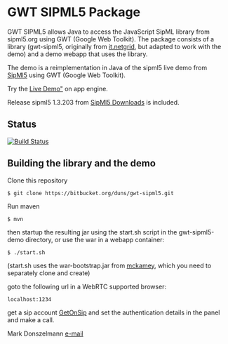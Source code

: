 # GWT SIPML5 Package

GWT SIPML5 allows Java to access the JavaScript SipML library from sipml5.org using GWT (Google Web Toolkit).
The package consists of a library (gwt-sipml5, originally from [it.netgrid](https://bitbucket.org/netgrid/gwt-sipml5), 
but adapted to work with the demo) and a demo webapp that uses the library. 

The demo is a reimplementation in Java of the sipml5 live demo from [SipMl5](http://sipml5.org) using GWT (Google Web Toolkit).

Try the <a href="http://gwt-sipml5.appspot.com/">Live Demo"</a> on app engine.

Release sipml5 1.3.203 from [SipMl5 Downloads](https://code.google.com/p/sipml5/wiki/Downloads) is included.

## Status

[![Build Status](https://buildhive.cloudbees.com/job/duns/job/gwt-sipml5/badge/icon)](https://buildhive.cloudbees.com/job/duns/job/gwt-sipml5/)

## Building the library and the demo

Clone this repository

```
$ git clone https://bitbucket.org/duns/gwt-sipml5.git
```

Run maven

```
$ mvn
```

then startup the resulting jar using the start.sh script in the gwt-sipml5-demo directory, or use the war in a webapp container:

```
$ ./start.sh
```
(start.sh uses the war-bootstrap.jar from [mckamey](https://bitbucket.org/mckamey/war-bootstrap),
which you need to separately clone and create)

goto the following url in a WebRTC supported browser:

```
localhost:1234
```

get a sip account [GetOnSip](http://getonsip.com) and set the authentication details in the panel and make a call. 




Mark Donszelmann [e-mail](mailto:Mark.Donszelmann@gmail.com)
 

